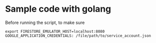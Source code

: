 # Sample code with golang

Before running the script, to make sure

```
export FIRESTORE_EMULATOR_HOST=localhost:8080
GOOGLE_APPLICATION_CREDENTIALS: /file/path/to/service_account.json
```
